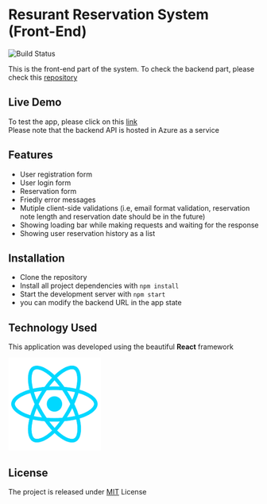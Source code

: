 # Resurant Reservation System (Front-End)
![Build Status](https://travis-ci.org/joemccann/dillinger.svg?branch=master)

This is the front-end part of the system. To check the backend part, please check this [repository](https://github.com/RamiB1234/ResturantAPI)

## Live Demo

To test the app, please click on this [link](https://ramib1234.github.io/resturant-front/)
<br/>Please note that the backend API is hosted in Azure as a service

## Features

- User registration form
- User login form
- Reservation form
- Friedly error messages
- Mutiple client-side validations (i.e, email format validation, reservation note length and reservation date should be in the future)
- Showing loading bar while making requests and waiting for the response
- Showing user reservation history as a list

## Installation

* Clone the repository
* Install all project dependencies with `npm install`
* Start the development server with `npm start`
* you can modify the backend URL in the app state

## Technology Used

This application was developed using the beautiful **React** framework

![React Logo](/public/images/react.png)

## License
The project is released under [MIT](https://github.com/RamiB1234/resturant-front/blob/master/LICENSE) License


